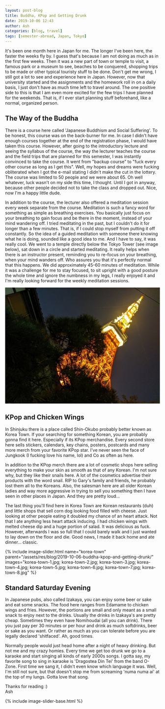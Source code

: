 ```yaml
---
layout: post-blog
title: Buddha, KPop and Getting Drunk
date: 2019-10-06 12:43
author: Ash
categories: [blog, travel]
tags: [semester-abroad, Japan, Tokyo]
---
```

It's been one month here in Japan for me. The longer I've been here, the faster the weeks fly by. I guess that's because I am not doing as much as in the first few weeks. Then it was a new part of town or temple to visit, a famous park or a museum to see, beaches to be conquered, shopping trips to be made or other typical touristy stuff to be done. Don't get me wrong, I still got a lot to see and experience here in Japan. However, now that university started and the assignments and the homework roll in on a daily basis, I just don't have as much time left to travel around. The one positive side to this is that I am even more excited for the few trips I have planned for the weekends. That is, if I ever start planning stuff beforehand, like a normal, organized person.

<!-- more -->

## The Way of the Buddha

There is a course here called 'Japanese Buddhism and Social Suffering'. To be honest, this course was on the back-burner for me. In case I didn't have enough courses together at the end of the registration phase, I would have taken this course. However, after going to the introductory lecture and seeing the syllabus of the course, the way the lecturer teaches the course and the field trips that are planned for this semester, I was instantly convinced to take the course. It went from "backup course" to "fuck every other course as long as I get this". Well, my hopes and dreams were fucking obliterated when I got the e-mail stating I didn't make the cut in the lottery. The course was limited to 50 people and we were about 65. Oh well whatever, luck wasn't on my side this time, I thought. Until I got in anyway, because other people decided not to take the class and dropped out. Nice, now I'm a happy little dude.

In addition to the course, the lecturer also offered a meditation session every week separate from the course. Meditation is such a fancy word for something as simple as breathing exercises. You basically just focus on your breathing to gain focus and be there in the moment, instead of your mind wandering off. I tried meditating in the past, but I couldn't do it for longer than a few minutes. That is, if I could stop myself from putting it off constantly. So the idea of a guided meditation with someone there knowing what he is doing, sounded like a good idea to me. And I have to say, it was really cool. We went to a temple directly below the Tokyo Tower (see image below), sat down in a circle and started meditating. It really helps when there is an instructor present, reminding you to re-focus on your breathing, when your mind wanders off. Who assures you that it's perfectly normal that this happens. We did approximately 45-60 minutes of meditation. While it was a challenge for me to stay focused, to sit upright with a good posture the whole time and ignore the numbness in my legs, I really enjoyed it and I'm really looking forward for the weekly meditation sessions.

![tokyo-tower](/assets/res/blog/2019-10-06-buddha-kpop-and-getting-drunk/tokyo-tower.jpg)

## KPop and Chicken Wings

In Shinjuku there is a place called Shin-Okubo probably better known as Korea Town. If your searching for something Korean, you are probably gonna find it here. Especially if its KPop merchandise. Every second store here sells stickers, calendars, key chains, posters, postcards and many more merch from your favorite KPop star. I've never seen the face of Jungkook (I fucking love his name, lol) and Co as often as here.

In addition to the KPop merch there are a lot of cosmetic shops here selling everything to make your skin as smooth as that of any Korean. I'm not sure why, but they like their snails here. A lot of the cosmetics advertise their products with the word snail. RIP to Gary's family and friends, he probably lost them all to the Koreans. Also, the salesman here are all older Korean ladies and way more aggressive in trying to sell you something then I have seen in other places in Japan. And they are pretty loud...

The last thing you'll find here in Korea Town are Korean restaurants (duh) and little shops that sell corn dog looking food filled with cheese. Just looking at other people eating it doubled my chance of an heart attack. Not that I ate anything less heart attack inducing. I had chicken wings with melted cheese dip and a huge portion of salad. It was delicious as fuck. However, afterwards I was so full that I could barely walk and I just wanted to lay down on the floor and die. Good news, I made it back home and ate dinner... classic.

{% include image-slider.html name="korea-town" parent="/assets/res/blog/2019-10-06-buddha-kpop-and-getting-drunk/" images="korea-town-1.jpg; korea-town-2.jpg; korea-town-3.jpg; korea-town-4.jpg; korea-town-5.jpg; korea-town-6.jpg; korea-town-7.jpg; korea-town-8.jpg" %}

## Standard Saturday Evening

In Japanese pubs, also called Izakaya, you can enjoy some beer or sake and eat some snacks. The food here ranges from Edamame to chicken wings and fries. However, the portions are small and only meant as a small snack to enjoy next to the drinks. Usually the drinks in Izakaya's are pretty cheap. Sometimes they even have Nomihoudai (all you can drink). There you just pay per 30 minutes or per hour and drink as much softdrinks, beer or sake as you want. Or rather as much as you can tolerate before you are legally declared 'shitfaced'. Ah, good times.

Normally people would just head home after a night of heavy drinking. But not me and my crazy homies. Every time we get too drunk we go to a karaoke and start singing all kinds of early 2000s songs. I gotta say, my favorite song to sing in karaoke is 'Dragostea Din Tei' from the band O-Zone. First time we sang it, I didn't even know which language it was. Well, I'm still not sure, but that doesn't stop me from screaming 'numa numa ai' at the top of my lungs. Gotta love that song.

Thanks for reading :)  
Ash

{% include image-slider-base.html %}

